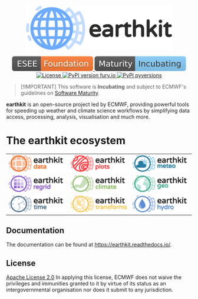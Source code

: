 <a href="https://github.com/ecmwf/earthkit">
  <p align="center">
    <picture>
      <source srcset="https://github.com/ecmwf/logos/raw/refs/heads/main/logos/earthkit/earthkit-dark.svg" media="(prefers-color-scheme: dark)">
      <img src="https://github.com/ecmwf/logos/raw/refs/heads/main/logos/earthkit/earthkit-light.svg" height="120">
    </picture>
  </p>
</a>

<p align="center">
  <a href="https://github.com/ecmwf/codex/raw/refs/heads/main/ESEE">
    <img src="https://github.com/ecmwf/codex/raw/refs/heads/main/ESEE/foundation_badge.svg" alt="ECMWF Software EnginE">
  </a>
  <a href="https://github.com/ecmwf/codex/raw/refs/heads/main/Project Maturity">
    <img src="https://github.com/ecmwf/codex/raw/refs/heads/main/Project Maturity/incubating_badge.svg" alt="Maturity Level">
  </a>
  <a href="https://opensource.org/licenses/apache-2-0">
    <img src="https://img.shields.io/badge/License-Apache%202.0-blue.svg" alt="License">
  </a>
  <a href="https://pypi.python.org/pypi/earthkit/">
    <img src="https://badge.fury.io/py/earthkit.svg" alt="PyPI version fury.io">
  </a>
  <a href="https://pypi.python.org/pypi/earthkit/">
    <img src="https://img.shields.io/pypi/pyversions/earthkit.svg" alt="PyPI pyversions">
  </a>
</p>

> \[!IMPORTANT\]
> This software is **Incubating** and subject to ECMWF's guidelines on [Software Maturity](https://github.com/ecmwf/codex/raw/refs/heads/main/Project%20Maturity).

**earthkit** is an open-source project led by ECMWF, providing powerful tools for speeding up weather and climate science workflows by simplifying data access, processing, analysis, visualisation and much more.

# The earthkit ecosystem
| | | |
|:-------------------------:|:-------------------------:|:-------------------------:|
| <a href="https://github.com/ecmwf/earthkit-data"><picture><source srcset="https://github.com/ecmwf/logos/raw/refs/heads/main/logos/earthkit/earthkit-data-dark.svg" media="(prefers-color-scheme: dark)"><img src="https://github.com/ecmwf/logos/raw/refs/heads/main/logos/earthkit/earthkit-data-light.svg"></picture></a> | <a href="https://github.com/ecmwf/earthkit-plots"><picture><source srcset="https://github.com/ecmwf/logos/raw/refs/heads/main/logos/earthkit/earthkit-plots-dark.svg" media="(prefers-color-scheme: dark)"><img src="https://github.com/ecmwf/logos/raw/refs/heads/main/logos/earthkit/earthkit-plots-light.svg"></picture></a> | <a href="https://github.com/ecmwf/earthkit-meteo"><picture><source srcset="https://github.com/ecmwf/logos/raw/refs/heads/main/logos/earthkit/earthkit-meteo-dark.svg" media="(prefers-color-scheme: dark)"><img src="https://github.com/ecmwf/logos/raw/refs/heads/main/logos/earthkit/earthkit-meteo-light.svg"></picture></a> |
| <a href="https://github.com/ecmwf/earthkit-regrid"><picture><source srcset="https://github.com/ecmwf/logos/raw/refs/heads/main/logos/earthkit/earthkit-regrid-dark.svg" media="(prefers-color-scheme: dark)"><img src="https://github.com/ecmwf/logos/raw/refs/heads/main/logos/earthkit/earthkit-regrid-light.svg"></picture></a> | <a href="https://github.com/ecmwf/earthkit-climate"><picture><source srcset="https://github.com/ecmwf/logos/raw/refs/heads/main/logos/earthkit/earthkit-climate-dark.svg" media="(prefers-color-scheme: dark)"><img src="https://github.com/ecmwf/logos/raw/refs/heads/main/logos/earthkit/earthkit-climate-light.svg"></picture></a> | <a href="https://github.com/ecmwf/earthkit-geo"><picture><source srcset="https://github.com/ecmwf/logos/raw/refs/heads/main/logos/earthkit/earthkit-geo-dark.svg" media="(prefers-color-scheme: dark)"><img src="https://github.com/ecmwf/logos/raw/refs/heads/main/logos/earthkit/earthkit-geo-light.svg"></picture></a> |
| <a href="https://github.com/ecmwf/earthkit-time"><picture><source srcset="https://github.com/ecmwf/logos/raw/refs/heads/main/logos/earthkit/earthkit-time-dark.svg" media="(prefers-color-scheme: dark)"><img src="https://github.com/ecmwf/logos/raw/refs/heads/main/logos/earthkit/earthkit-time-light.svg"></picture></a> | <a href="https://github.com/ecmwf/earthkit-transforms"><picture><source srcset="https://github.com/ecmwf/logos/raw/refs/heads/main/logos/earthkit/earthkit-transforms-dark.svg" media="(prefers-color-scheme: dark)"><img src="https://github.com/ecmwf/logos/raw/refs/heads/main/logos/earthkit/earthkit-transforms-light.svg"></picture></a> | <a href="https://github.com/ecmwf/earthkit-hydro"><picture><source srcset="https://github.com/ecmwf/logos/raw/refs/heads/main/logos/earthkit/earthkit-hydro-dark.svg" media="(prefers-color-scheme: dark)"><img src="https://github.com/ecmwf/logos/raw/refs/heads/main/logos/earthkit/earthkit-hydro-light.svg"></picture></a> |

## Documentation

The documentation can be found at https://earthkit.readthedocs.io/.

## License

[Apache License 2.0](LICENSE) In applying this license, ECMWF does not waive the privileges and immunities
granted to it by virtue of its status as an intergovernmental organisation nor does it submit to any jurisdiction.